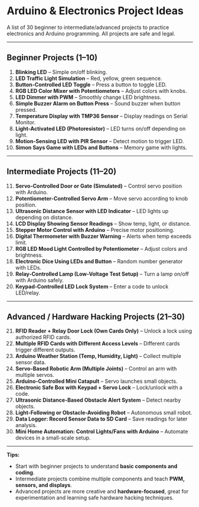 # Arduino & Electronics Project Ideas

A list of 30 beginner to intermediate/advanced projects to practice electronics and Arduino programming. All projects are safe and legal.

---

## Beginner Projects (1–10)
1. **Blinking LED** – Simple on/off blinking.
2. **LED Traffic Light Simulation** – Red, yellow, green sequence.
3. **Button-Controlled LED Toggle** – Press a button to toggle LED.
4. **RGB LED Color Mixer with Potentiometers** – Adjust colors with knobs.
5. **LED Dimmer with PWM** – Smoothly change LED brightness.
6. **Simple Buzzer Alarm on Button Press** – Sound buzzer when button pressed.
7. **Temperature Display with TMP36 Sensor** – Display readings on Serial Monitor.
8. **Light-Activated LED (Photoresistor)** – LED turns on/off depending on light.
9. **Motion-Sensing LED with PIR Sensor** – Detect motion to trigger LED.
10. **Simon Says Game with LEDs and Buttons** – Memory game with lights.

---

## Intermediate Projects (11–20)
11. **Servo-Controlled Door or Gate (Simulated)** – Control servo position with Arduino.
12. **Potentiometer-Controlled Servo Arm** – Move servo according to knob position.
13. **Ultrasonic Distance Sensor with LED Indicator** – LED lights up depending on distance.
14. **LCD Display Showing Sensor Readings** – Show temp, light, or distance.
15. **Stepper Motor Control with Arduino** – Precise motor positioning.
16. **Digital Thermometer with Buzzer Warning** – Alerts when temp exceeds limit.
17. **RGB LED Mood Light Controlled by Potentiometer** – Adjust colors and brightness.
18. **Electronic Dice Using LEDs and Button** – Random number generator with LEDs.
19. **Relay-Controlled Lamp (Low-Voltage Test Setup)** – Turn a lamp on/off with Arduino safely.
20. **Keypad-Controlled LED Lock System** – Enter a code to unlock LED/relay.

---

## Advanced / Hardware Hacking Projects (21–30)
21. **RFID Reader + Relay Door Lock (Own Cards Only)** – Unlock a lock using authorized RFID cards.
22. **Multiple RFID Cards with Different Access Levels** – Different cards trigger different outputs.
23. **Arduino Weather Station (Temp, Humidity, Light)** – Collect multiple sensor data.
24. **Servo-Based Robotic Arm (Multiple Joints)** – Control an arm with multiple servos.
25. **Arduino-Controlled Mini Catapult** – Servo launches small objects.
26. **Electronic Safe Box with Keypad + Servo Lock** – Lock/unlock with a code.
27. **Ultrasonic Distance-Based Obstacle Alert System** – Detect nearby objects.
28. **Light-Following or Obstacle-Avoiding Robot** – Autonomous small robot.
29. **Data Logger: Record Sensor Data to SD Card** – Save readings for later analysis.
30. **Mini Home Automation: Control Lights/Fans with Arduino** – Automate devices in a small-scale setup.

---

**Tips:**  
- Start with beginner projects to understand **basic components and coding**.  
- Intermediate projects combine multiple components and teach **PWM, sensors, and displays**.  
- Advanced projects are more creative and **hardware-focused**, great for experimentation and learning safe hardware hacking techniques.

